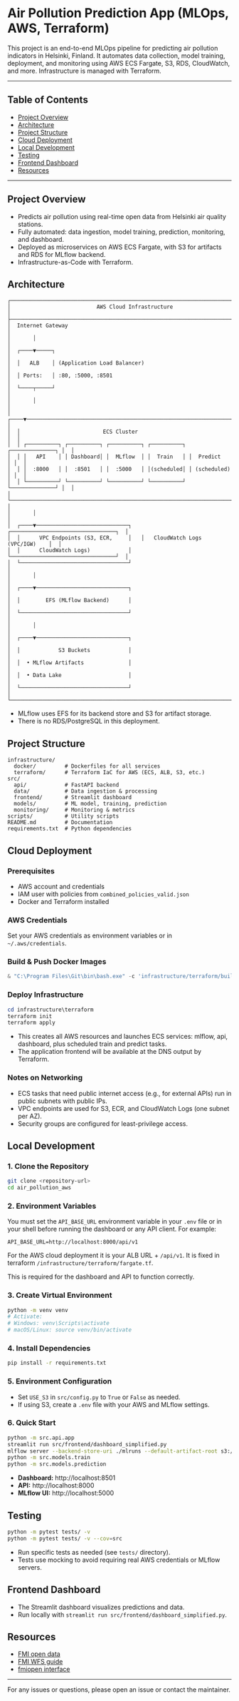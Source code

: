 # Air Pollution Prediction App (MLOps, AWS, Terraform)

This project is an end-to-end MLOps pipeline for predicting air pollution indicators in Helsinki, Finland. It automates data collection, model training, deployment, and monitoring using AWS ECS Fargate, S3, RDS, CloudWatch, and more. Infrastructure is managed with Terraform.

---

## Table of Contents
- [Project Overview](#project-overview)
- [Architecture](#architecture)
- [Project Structure](#project-structure)
- [Cloud Deployment](#cloud-deployment)
- [Local Development](#local-development)
- [Testing](#testing)
- [Frontend Dashboard](#frontend-dashboard)
- [Resources](#resources)

---

## Project Overview
- Predicts air pollution using real-time open data from Helsinki air quality stations.
- Fully automated: data ingestion, model training, prediction, monitoring, and dashboard.
- Deployed as microservices on AWS ECS Fargate, with S3 for artifacts and RDS for MLflow backend.
- Infrastructure-as-Code with Terraform.

## Architecture

```
┌──────────────────────────────────────────────────────────────────────────────┐
│                           AWS Cloud Infrastructure                           │
├──────────────────────────────────────────────────────────────────────────────┤
│  Internet Gateway                                                            │
│       │                                                                      │
│  ┌────▼─────┐                                                                │
│  │   ALB    │ (Application Load Balancer)                                    │
│  │ Ports:   │ :80, :5000, :8501                                              │
│  └────┬─────┘                                                                │
│       │                                                                      │
│  ┌────▼───────────────────────────────────────────────────────────────────┐  │
│  │                          ECS Cluster                                 │  │
│  │ ┌──────────┐ ┌──────────┐ ┌──────────┐ ┌──────────┐ ┌──────────────┐ │  │
│  │ │   API    │ │ Dashboard│ │  MLflow  │ │  Train   │ │  Predict     │ │  │
│  │ │  :8000   │ │  :8501   │ │  :5000   │ │(scheduled│ │ (scheduled)  │ │  │
│  │ └──────────┘ └──────────┘ └──────────┘ └──────────┘ └──────────────┘ │  │
│  └──────────────────────────────────────────────────────────────────────┘  │
│       │                                                                      │
│  ┌────▼─────────────────────────────┐   ┌─────────────────────────────────┐  │
│  │      VPC Endpoints (S3, ECR,     │   │   CloudWatch Logs (VPC/IGW)    │  │
│  │      CloudWatch Logs)            │   └─────────────────────────────────┘  │
│  └──────────────────────────────────┘                                        │
│       │                                                                      │
│  ┌────▼─────────────────────────────┐                                        │
│  │        EFS (MLflow Backend)      │                                        │
│  └──────────────────────────────────┘                                        │
│       │                                                                      │
│  ┌────▼─────────────────────────────┐                                        │
│  │            S3 Buckets            │                                        │
│  │  • MLflow Artifacts              │                                        │
│  │  • Data Lake                     │                                        │
│  └──────────────────────────────────┘                                        │
└──────────────────────────────────────────────────────────────────────────────┘
```

- MLflow uses EFS for its backend store and S3 for artifact storage.
- There is no RDS/PostgreSQL in this deployment.

## Project Structure

```plaintext
infrastructure/
  docker/         # Dockerfiles for all services
  terraform/      # Terraform IaC for AWS (ECS, ALB, S3, etc.)
src/
  api/            # FastAPI backend
  data/           # Data ingestion & processing
  frontend/       # Streamlit dashboard
  models/         # ML model, training, prediction
  monitoring/     # Monitoring & metrics
scripts/          # Utility scripts
README.md         # Documentation
requirements.txt  # Python dependencies
```

## Cloud Deployment

### Prerequisites
- AWS account and credentials
- IAM user with policies from `combined_policies_valid.json`
- Docker and Terraform installed

### AWS Credentials
Set your AWS credentials as environment variables or in `~/.aws/credentials`.

### Build & Push Docker Images
```powershell
& "C:\Program Files\Git\bin\bash.exe" -c 'infrastructure/terraform/build_and_push_all.sh'
```

### Deploy Infrastructure
```powershell
cd infrastructure\terraform
terraform init
terraform apply
```

- This creates all AWS resources and launches ECS services: mlflow, api, dashboard, plus scheduled train and predict tasks.
- The application frontend will be available at the DNS output by Terraform.

### Notes on Networking
- ECS tasks that need public internet access (e.g., for external APIs) run in public subnets with public IPs.
- VPC endpoints are used for S3, ECR, and CloudWatch Logs (one subnet per AZ).
- Security groups are configured for least-privilege access.

## Local Development

### 1. Clone the Repository
```bash
git clone <repository-url>
cd air_pollution_aws
```

### 2. Environment Variables

You must set the `API_BASE_URL` environment variable in your `.env` file or in your shell before running the dashboard or any API client. For example:

```
API_BASE_URL=http://localhost:8000/api/v1
```
For the AWS cloud deployment it is your ALB URL + `/api/v1`. It is fixed in terraform `/infrastructure/terraform/fargate.tf`.

This is required for the dashboard and API to function correctly.

### 3. Create Virtual Environment
```bash
python -m venv venv
# Activate:
# Windows: venv\Scripts\activate
# macOS/Linux: source venv/bin/activate
```

### 4. Install Dependencies
```bash
pip install -r requirements.txt
```

### 5. Environment Configuration
- Set `USE_S3` in `src/config.py` to `True` or `False` as needed.
- If using S3, create a `.env` file with your AWS and MLflow settings.

### 6. Quick Start
```bash
python -m src.api.app
streamlit run src/frontend/dashboard_simplified.py
mlflow server --backend-store-uri ./mlruns --default-artifact-root s3://<s3_name>/artifacts --host 0.0.0.0 --port 5000
python -m src.models.train
python -m src.models.prediction
```

- **Dashboard:** http://localhost:8501
- **API:** http://localhost:8000
- **MLflow UI:** http://localhost:5000

## Testing

```bash
python -m pytest tests/ -v
python -m pytest tests/ -v --cov=src
```

- Run specific tests as needed (see `tests/` directory).
- Tests use mocking to avoid requiring real AWS credentials or MLflow servers.

## Frontend Dashboard

- The Streamlit dashboard visualizes predictions and data.
- Run locally with `streamlit run src/frontend/dashboard_simplified.py`.

## Resources
- [FMI open data](https://en.ilmatieteenlaitos.fi/open-data)
- [FMI WFS guide](https://en.ilmatieteenlaitos.fi/open-data-manual-wfs-examples-and-guidelines)
- [fmiopen interface](https://github.com/pnuu/fmiopendata)

---

For any issues or questions, please open an issue or contact the maintainer.
